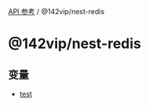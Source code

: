 [API 参考](../../index.md) / @142vip/nest-redis

# @142vip/nest-redis

## 变量

- [test](variables/test.md)
